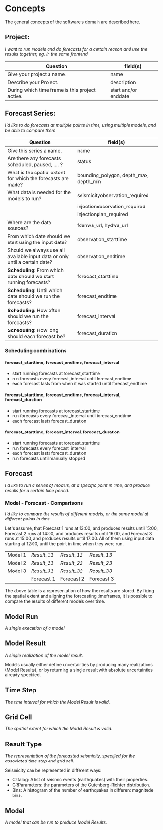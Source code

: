 # Concepts

The general concepts of the software's domain are described here.

## Project:
*I want to run models and do forecasts for a certain reason and use the results together, eg. in the same frontend*

| Question                                        | field(s)             |
| ----------------------------------------------- | -------------------- |
| Give your project a name.                       | name                 |
| Describe your Project.                          | description          |
| During which time frame is this project active. | start and/or enddate |


## Forecast Series:
*I'd like to do forecasts at multiple points in time, using multiple models, and be able to compare them*

| Question                                                                    | field(s)                               |
| --------------------------------------------------------------------------- | -------------------------------------- |
| Give this series a name.                                                    | name                                   |
| Are there any forecasts scheduled, paused, .... ?                           | status                                 |
| What is the spatial extent for which the forecasts are made?                | bounding_polygon, depth_max, depth_min |
| What data is needed for the models to run?                                  | seismicityobservation_required         |
|                                                                             | injectionobservation_required          |
|                                                                             | injectionplan_required                 |
| Where are the data sources?                                                 | fdsnws_url, hydws_url                  |
| From which date should we start using the input data?                       | observation_starttime                  |
| Should we always use all available input data or only until a certain date? | observation_endtime                    |
| **Scheduling**: From which date should we start running forecasts?          | forecast_starttime                     |
| **Scheduling**: Until which date should we run the forecasts?               | forecast_endtime                       |
| **Scheduling**: How often should we run the forecasts?                      | forecast_interval                      |
| **Scheduling**: How long should each forecast be?                           | forecast_duration                      |

### Scheduling combinations

#### forecast_starttime, forecast_endtime, forecast_interval
- start running forecasts at forecast_starttime 
- run forecasts every forecast_interval until forecast_endtime
- each forecast lasts from when it was started until forecast_endtime

#### forecast_starttime, forecast_endtime, forecast_interval, forecast_duration
- start running forecasts at forecast_starttime
- run forecasts every forecast_interval until forecast_endtime
- each forecast lasts forecast_duration

#### forecast_starttime, forecast_interval, forecast_duration
- start running forecasts at forecast_starttime
- run forecasts every forecast_interval
- each forecast lasts forecast_duration
- run forecasts until manually stopped


## Forecast
*I'd like to run a series of models, at a specific point in time, and produce results for a certain time period.*

### Model - Forecast - Comparisons
*I'd like to compare the results of different models, or the same model at different points in time*

Let's assume, that Forecast 1 runs at 13:00, and produces results until 15:00, Forecast 2 runs at 14:00, and produces results until 16:00, and Forecast 3 runs at 15:00, and produces results until 17:00. All of them using input data starting at 12:00, until the point in time when they were run.

|         |             |             |             |
| ------- | ----------- | ----------- | ----------- |
| Model 1 | *Result_11* | *Result_12* | *Result_13* |
| Model 2 | *Result_21* | *Result_22* | *Result_23* |
| Model 3 | *Result_31* | *Result_32* | *Result_33* |
|         | Forecast 1  | Forecast 2  | Forecast 3  |

The above table is a representation of how the results are stored. By fixing the spatial extent and aligning the forecasting timeframes, it is possible to compare the results of different models over time.

## Model Run
*A single execution of a model.*

## Model Result
*A single realization of the model result.*  

Models usually either define uncertainties by producing many realizations (Model Results), or by returning a single result with absolute uncertainties already specified.

## Time Step
*The time interval for which the Model Result is valid.*

## Grid Cell
*The spatial extent for which the Model Result is valid.*

## Result Type
*The representation of the forecasted seismicity, specified for the associated time step and grid cell.*

Seismicity can be represented in different ways:
- Catalog: A list of seismic events (earthquakes) with their properties.
- GRParameters: the parameters of the Gutenberg-Richter distribution.
- Bins: A histogram of the number of earthquakes in different magnitude bins.

## Model
*A model that can be run to produce Model Results.*
